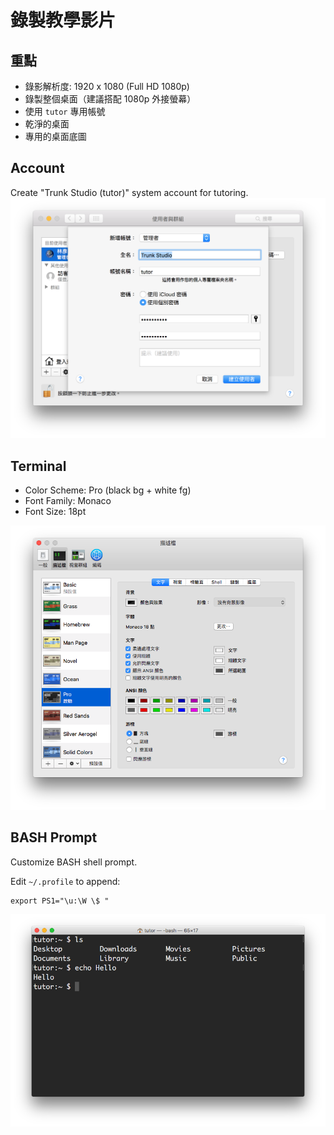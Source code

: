 # 錄製教學影片

## 重點

* 錄影解析度: 1920 x 1080 (Full HD 1080p)
* 錄製整個桌面（建議搭配 1080p 外接螢幕）
* 使用 `tutor` 專用帳號
* 乾淨的桌面
* 專用的桌面底圖

## Account

Create "Trunk Studio (tutor)" system account for tutoring.
![tutor-account](images/create-tutor-account.png)

## Terminal

* Color Scheme: Pro (black bg + white fg)
* Font Family: Monaco
* Font Size: 18pt

![](images/terminal-settings.png)
## BASH Prompt

Customize BASH shell prompt.

Edit `~/.profile` to append:

```
export PS1="\u:\W \$ "
```

![terminal](images/terminal.png)
